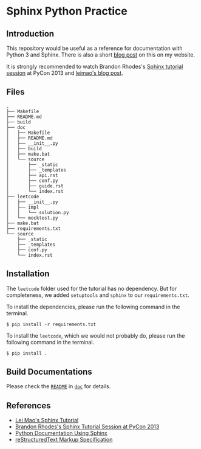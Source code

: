 # Sphinx Python Practice

## Introduction

This repository would be useful as a reference for documentation with Python 3 and Sphinx. There is also a short [blog post]() on this on my website.

It is strongly recommended to watch Brandon Rhodes's [Sphinx tutorial session](https://www.youtube.com/watch?v=QNHM7q2hLh8) at PyCon 2013 and [leimao's blog post](https://leimao.github.io/blog/Python-Documentation-Using-Sphinx/).

## Files

```
.
├── Makefile
├── README.md
├── build
├── doc
│   ├── Makefile
│   ├── README.md
│   ├── __init__.py
│   ├── build
│   ├── make.bat
│   └── source
│       ├── _static
│       ├── _templates
│       ├── api.rst
│       ├── conf.py
│       ├── guide.rst
│       └── index.rst
├── leetcode
│   ├── __init__.py
│   ├── impl
│   │   └── solution.py
│   └── mocktest.py
├── make.bat
├── requirements.txt
└── source
    ├── _static
    ├── _templates
    ├── conf.py
    └── index.rst
```

## Installation

The `leetcode` folder used for the tutorial has no dependency. But for completeness, we added `setuptools` and `sphinx` to our `requirements.txt`. 

To install the dependencies, please run the following command in the terminal.

```
$ pip install -r requirements.txt
```

To install the `leetcode`, which we would not probably do, please run the following command in the terminal.
```
$ pip install .
```

## Build Documentations

Please check the [`README`](doc/README.md) in [`doc`](doc/) for details.

## References
* [Lei Mao's Sphinx Tutorial](https://github.com/leimao/Sphinx-Python-TriangleLib)
* [Brandon Rhodes's Sphinx Tutorial Session at PyCon 2013](https://www.youtube.com/watch?v=QNHM7q2hLh8)
* [Python Documentation Using Sphinx](https://leimao.github.io/blog/Python-Documentation-Using-Sphinx/)
* [reStructuredText Markup Specification](https://docutils.sourceforge.io/docs/ref/rst/restructuredtext.html)
